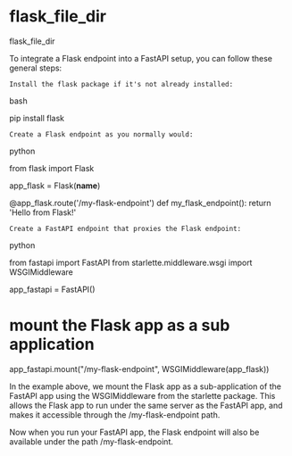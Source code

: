 # flask_file_dir
flask_file_dir


To integrate a Flask endpoint into a FastAPI setup, you can follow these general steps:

    Install the flask package if it's not already installed:

bash

pip install flask

    Create a Flask endpoint as you normally would:

python

from flask import Flask

app_flask = Flask(__name__)

@app_flask.route('/my-flask-endpoint')
def my_flask_endpoint():
    return 'Hello from Flask!'

    Create a FastAPI endpoint that proxies the Flask endpoint:

python

from fastapi import FastAPI
from starlette.middleware.wsgi import WSGIMiddleware

app_fastapi = FastAPI()

# mount the Flask app as a sub application
app_fastapi.mount("/my-flask-endpoint", WSGIMiddleware(app_flask))

In the example above, we mount the Flask app as a sub-application of the FastAPI app using the WSGIMiddleware from the starlette package. This allows the Flask app to run under the same server as the FastAPI app, and makes it accessible through the /my-flask-endpoint path.

Now when you run your FastAPI app, the Flask endpoint will also be available under the path /my-flask-endpoint.
